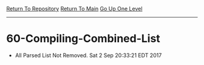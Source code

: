 [Return To Repository](https://raw.githubusercontent.com/deathbybandaid/piholeparser/master/)
[Return To Main](https://github.com/deathbybandaid/piholeparser/blob/master/RecentRunLogs/Mainlog.md)
[Go Up One Level](https://github.com/deathbybandaid/piholeparser/blob/master/RecentRunLogs/TopLevelScripts/ListgenScripts/60-Writing-Additional-Lists.md)
____________________________________
# 60-Compiling-Combined-List
* All Parsed List Not Removed. Sat 2 Sep 20:33:21 EDT 2017
